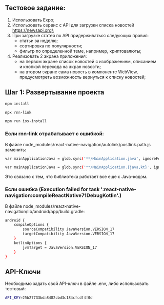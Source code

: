 [//]: # (This is a new [**React Native**]&#40;https://reactnative.dev&#41; project, bootstrapped using [`@react-native-community/cli`]&#40;https://github.com/react-native-community/cli&#41;.)

[//]: # (# Getting Started)

[//]: # (>**Note**: Make sure you have completed the [React Native - Environment Setup]&#40;https://reactnative.dev/docs/environment-setup&#41; instructions till "Creating a new application" step, before proceeding.)

## Тестовое задание:

1. Использовать Expo;
2. Использовать сервис с API для загрузки списка новостей https://newsapi.org/;
3. При загрузке статей по API придерживаться следующих правил:
   - статьи за неделю;
   - сортировка по популярности;
   - фильтр по определенной теме, например, криптовалюты;
4. Реализовать 2 экрана приложения:
   - на первом экране список новостей с изображением, описанием и кнопкой перехода на экран новости;
   - на втором экране сама новость в компоненте WebView, предусмотреть возможность вернуться к списку новостей;

## Шаг 1: Развертывание проекта
```bash
npm install

npx rnn-link

npm run ios-install
```

### Если rnn-link отрабатывает с ошибкой:
В файле node_modules/react-native-navigation/autolink/postlink.path.js заменить:
```bash
var mainApplicationJava = glob.sync('**/MainApplication.java', ignoreFolders)[0];

var mainApplicationJava = glob.sync('**/MainApplication.{java,kt}', ignoreFolders)[0];
```
Это связано с тем, что библиотека работает все еще с Java-кодом.

### Если ошибка (Execution failed for task ':react-native-navigation:compileReactNative71DebugKotlin'.)
В файле node_modules/react-native-navigation/lib/android/app/build.gradle:
```bash
android {
    compileOptions {
        sourceCompatibility JavaVersion.VERSION_17
        targetCompatibility JavaVersion.VERSION_17
    }
    kotlinOptions {
        jvmTarget = JavaVersion.VERSION_17
    }
}
```

## API-Ключи
Необходимо задать свой API-ключ в файле .env, либо использовать тестовый: 
```bash
API_KEY=25b27733bda8482cbd3c184cfcdf4f0d
```
